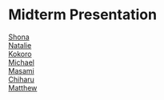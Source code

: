 <h1>Midterm Presentation</h1>

<a href="http://shaunaxani.com/fit/cg214/midtermsFall2016/shona/bees.html">Shona</a> <br/>
<a href="http://shaunaxani.com/fit/cg214/midtermsFall2016/natalie/Pages/home%20page.html">Natalie</a> <br/>
<a href="http://shaunaxani.com/fit/cg214/midtermsFall2016/kokoro/index.html">Kokoro</a> <br/>
<a href="http://shaunaxani.com/fit/cg214/midtermsFall2016/michael/hypertext%20site.html">Michael</a> <br/>
<a href="http://shaunaxani.com/fit/cg214/midtermsFall2016/masami/index.html">Masami</a> <br/>
<a href="http://shaunaxani.com/fit/cg214/midtermsFall2016/chiharu/index.html">Chiharu</a> <br/>
<a href="http://shaunaxani.com/fit/cg214/midtermsFall2016/matthew/Index.html">Matthew</a>

